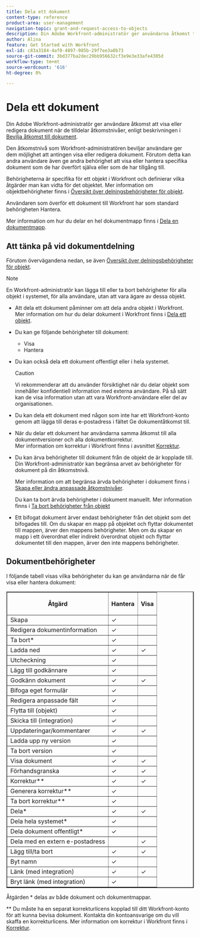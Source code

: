 ```yaml
---
title: Dela ett dokument
content-type: reference
product-area: user-management
navigation-topic: grant-and-request-access-to-objects
description: Din Adobe Workfront-administratör ger användarna åtkomst till att visa eller redigera dokument när de tilldelar åtkomstnivåer enligt Bevilja åtkomst till dokument.
author: Alina
feature: Get Started with Workfront
exl-id: c83a3184-4af0-4897-985b-29f7ee3a0b73
source-git-commit: 3bd377ba2dec29bb956632cf3e9e3e33afe4305d
workflow-type: tm+mt
source-wordcount: '616'
ht-degree: 0%

---
```


# Dela ett dokument

Din Adobe Workfront-administratör ger användare åtkomst att visa eller redigera dokument när de tilldelar åtkomstnivåer, enligt beskrivningen i [Bevilja åtkomst till dokument](../../administration-and-setup/add-users/configure-and-grant-access/grant-access-documents.md).

Den åtkomstnivå som Workfront-administratören beviljar användare ger dem möjlighet att antingen visa eller redigera dokument. Förutom detta kan andra användare även ge andra behörighet att visa eller hantera specifika dokument som de har överfört själva eller som de har tillgång till.

Behörigheterna är specifika för ett objekt i Workfront och definierar vilka åtgärder man kan vidta för det objektet. Mer information om objektbehörigheter finns i [Översikt över delningsbehörigheter för objekt](../../workfront-basics/grant-and-request-access-to-objects/sharing-permissions-on-objects-overview.md).

Användaren som överför ett dokument till Workfront har som standard behörigheten Hantera.

Mer information om hur du delar en hel dokumentmapp finns i [Dela en dokumentmapp](../../workfront-basics/grant-and-request-access-to-objects/share-a-document-folder.md).

## Att tänka på vid dokumentdelning

Förutom övervägandena nedan, se även [Översikt över delningsbehörigheter för objekt](../../workfront-basics/grant-and-request-access-to-objects/sharing-permissions-on-objects-overview.md).

>[!NOTE]
>
>En Workfront-administratör kan lägga till eller ta bort behörigheter för alla objekt i systemet, för alla användare, utan att vara ägare av dessa objekt.

* Att dela ett dokument påminner om att dela andra objekt i Workfront. Mer information om hur du delar dokument i Workfront finns i [Dela ett objekt](../../workfront-basics/grant-and-request-access-to-objects/share-an-object.md).
* Du kan ge följande behörigheter till dokument:

   * Visa
   * Hantera

* Du kan också dela ett dokument offentligt eller i hela systemet.

  >[!CAUTION]
  >
  >Vi rekommenderar att du använder försiktighet när du delar objekt som innehåller konfidentiell information med externa användare. På så sätt kan de visa information utan att vara Workfront-användare eller del av organisationen.

* Du kan dela ett dokument med någon som inte har ett Workfront-konto genom att lägga till deras e-postadress i fältet Ge dokumentåtkomst till.
* När du delar ett dokument har användarna samma åtkomst till alla dokumentversioner och alla dokumentkorrektur.\
  Mer information om korrektur i Workfront finns i avsnittet [Korrektur](../../review-and-approve-work/proofing/proofing.md).

* Du kan ärva behörigheter till dokument från de objekt de är kopplade till. Din Workfront-administratör kan begränsa arvet av behörigheter för dokument på din åtkomstnivå.

  Mer information om att begränsa ärvda behörigheter i dokument finns i [Skapa eller ändra anpassade åtkomstnivåer](../../administration-and-setup/add-users/configure-and-grant-access/create-modify-access-levels.md).

  Du kan ta bort ärvda behörigheter i dokument manuellt. Mer information finns i [Ta bort behörigheter från objekt](../../workfront-basics/grant-and-request-access-to-objects/remove-permissions-from-objects.md)

* Ett bifogat dokument ärver endast behörigheter från det objekt som det bifogades till. Om du skapar en mapp på objektet och flyttar dokumentet till mappen, ärver den mappens behörigheter. Men om du skapar en mapp i ett överordnat eller indirekt överordnat objekt och flyttar dokumentet till den mappen, ärver den inte mappens behörigheter.

## Dokumentbehörigheter

I följande tabell visas vilka behörigheter du kan ge användarna när de får visa eller hantera dokument:

<table border="2" cellspacing="15" cellpadding="1"> 
 <col> 
 <col> 
 <col> 
 <thead> 
  <tr> 
   <th> <p><strong>Åtgärd</strong> </p> </th> 
   <th> <p><strong>Hantera</strong> </p> </th> 
   <th> <p><strong>Visa</strong> </p> </th> 
  </tr> 
 </thead> 
 <tbody> 
  <tr> 
   <td scope="row">Skapa</td> 
   <td>✓</td> 
   <td> </td> 
  </tr> 
  <tr> 
   <td scope="row">Redigera dokumentinformation</td> 
   <td>✓</td> 
   <td> </td> 
  </tr> 
  <tr> 
   <td scope="row">Ta bort*</td> 
   <td>✓</td> 
   <td> </td> 
  </tr> 
  <tr> 
   <td scope="row">Ladda ned</td> 
   <td>✓</td> 
   <td>✓</td> 
  </tr> 
  <tr> 
   <td scope="row">Utcheckning</td> 
   <td>✓</td> 
   <td> </td> 
  </tr> 
  <tr> 
   <td scope="row">Lägg till godkännare</td> 
   <td>✓</td> 
   <td> </td> 
  </tr> 
  <tr> 
   <td scope="row">Godkänn dokument</td> 
   <td>✓</td> 
   <td>✓</td> 
  </tr> 
  <tr> 
   <td scope="row">Bifoga eget formulär</td> 
   <td>✓</td> 
   <td> </td> 
  </tr> 
  <tr> 
   <td scope="row">Redigera anpassade fält</td> 
   <td>✓</td> 
   <td> </td> 
  </tr> 
  <tr> 
   <td scope="row">Flytta till (objekt)</td> 
   <td>✓</td> 
   <td> </td> 
  </tr> 
  <tr> 
   <td scope="row">Skicka till (integration)</td> 
   <td>✓</td> 
   <td> </td> 
  </tr> 
  <tr> 
   <td scope="row">Uppdateringar/kommentarer</td> 
   <td>✓</td> 
   <td>✓</td> 
  </tr> 
  <tr> 
   <td scope="row">Ladda upp ny version</td> 
   <td>✓</td> 
   <td> </td> 
  </tr> 
  <tr> 
   <td scope="row">Ta bort version</td> 
   <td>✓</td> 
   <td> </td> 
  </tr> 
  <tr> 
   <td scope="row">Visa dokument</td> 
   <td>✓</td> 
   <td>✓</td> 
  </tr> 
  <tr> 
   <td scope="row">Förhandsgranska</td> 
   <td>✓</td> 
   <td>✓</td> 
  </tr> 
  <tr> 
   <td scope="row">Korrektur**</td> 
   <td>✓</td> 
   <td>✓</td> 
  </tr> 
  <tr> 
   <td scope="row">Generera korrektur**</td> 
   <td>✓</td> 
   <td> </td> 
  </tr> 
  <tr> 
   <td scope="row">Ta bort korrektur**</td> 
   <td>✓</td> 
   <td> </td> 
  </tr> 
  <tr> 
   <td scope="row">Dela*</td> 
   <td>✓</td> 
   <td>✓</td> 
  </tr> 
  <tr> 
   <td scope="row">Dela hela systemet*</td> 
   <td>✓</td> 
   <td> </td> 
  </tr> 
  <tr> 
   <td scope="row">Dela dokument offentligt*</td> 
   <td>✓</td> 
   <td> </td> 
  </tr> 
  <tr> 
   <td scope="row">Dela med en extern e-postadress</td> 
   <td> </td> 
   <td>✓</td> 
  </tr> 
  <tr> 
   <td scope="row">Lägg till/ta bort</td> 
   <td>✓</td> 
   <td>✓</td> 
  </tr> 
  <tr> 
   <td scope="row">Byt namn</td> 
   <td>✓</td> 
   <td> </td> 
  </tr> 
  <tr> 
   <td scope="row">Länk (med integration)</td> 
   <td>✓</td> 
   <td>✓</td> 
  </tr> 
  <tr> 
   <td scope="row">Bryt länk (med integration)</td> 
   <td>✓</td> 
   <td> </td> 
  </tr> 
 </tbody> 
</table>

Åtgärden &#42; delas av både dokument och dokumentmappar.

&#42;&#42; Du måste ha en separat korrekturlicens kopplad till ditt Workfront-konto för att kunna bevisa dokument. Kontakta din kontoansvarige om du vill skaffa en korrekturlicens. Mer information om korrektur i Workfront finns i [Korrektur](../../review-and-approve-work/proofing/proofing.md).
